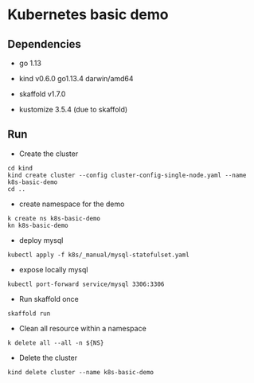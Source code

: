 # Kubernetes basic demo

## Dependencies

- go 1.13

- kind v0.6.0 go1.13.4 darwin/amd64

- skaffold v1.7.0

- kustomize 3.5.4 (due to skaffold)

## Run

- Create the cluster
```
cd kind
kind create cluster --config cluster-config-single-node.yaml --name k8s-basic-demo 
cd ..
```

- create namespace for the demo
```
k create ns k8s-basic-demo
kn k8s-basic-demo
```

- deploy mysql
```
kubectl apply -f k8s/_manual/mysql-statefulset.yaml
```

- expose locally mysql
```
kubectl port-forward service/mysql 3306:3306
```

- Run skaffold once
```
skaffold run
```

- Clean all resource within a namespace
```
k delete all --all -n ${NS}
```

- Delete the cluster
```
kind delete cluster --name k8s-basic-demo 
```